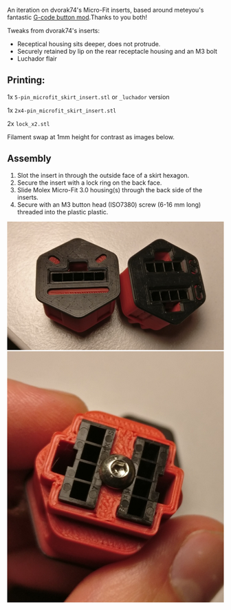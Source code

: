  An iteration on dvorak74's Micro-Fit inserts, based around meteyou's
 fantastic [G-code button mod](https://github.com/VoronDesign/VoronUsers/tree/master/legacy_printers/printer_mods/meteyou/gcode_buttons).Thanks to you both!

Tweaks from dvorak74's inserts:
-   Receptical housing sits deeper, does not protrude.
-   Securely retained by lip on the rear receptacle housing and an M3 bolt
-   Luchador flair

## Printing:
1x `5-pin_microfit_skirt_insert.stl` or `_luchador` version

1x `2x4-pin_microfit_skirt_insert.stl`

2x `lock_x2.stl`

Filament swap at 1mm height for contrast as images below.

## Assembly
1. Slot the insert in through the outside face of a skirt hexagon.
2. Secure the insert with a lock ring on the back face.
3. Slide Molex Micro-Fit 3.0 housing(s) through the back side of the inserts.
4. Secure with an M3 button head (ISO7380) screw (6-16 mm long) threaded into
    the plastic plastic.

![](img/inserts.jpg)
![](img/bolt_retainer.jpg)